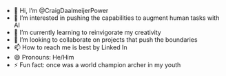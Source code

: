 - 👋 Hi, I’m @CraigDaalmeijerPower
- 👀 I’m interested in pushing the capabilities to augment human tasks with AI
- 🌱 I’m currently learning to reinvigorate my creativity
- 💞️ I’m looking to collaborate on projects that push the boundaries
- 📫 How to reach me is best by Linked In 
- 😄 Pronouns: He/Him
- ⚡ Fun fact: once was a world champion archer in my youth

<!---
CraigDaalmeijerPower/CraigDaalmeijerPower is a ✨ special ✨ repository because its `README.md` (this file) appears on your GitHub profile.
You can click the Preview link to take a look at your changes.
--->
